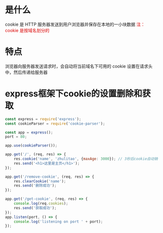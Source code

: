# 是什么

cookie 是 HTTP 服务器发送到用户浏览器并保存在本地的一小块数据
<font color = dark red>注：cookie 是按域名划分的</font>
# 特点

浏览器向服务器发送请求时，会自动将当前域名下可用的 cookie 设置在请求头中，然后传递给服务器

# express框架下cookie的设置删除和获取

```js
const express = require('express');
const cookieParser = require('cookie-parser');

const app = express();
port = 80;

app.use(cookieParser());

app.get('/', (req, res) => {
    res.cookie('name', 'zhulitao', {maxAge: 3000}); // 3秒后cookie自动销毁
    res.send('<h1>这里是主页</h1>');
});

app.get('/remove-cookie', (req, res) => {
    res.clearCookie('name');
    res.send('删除成功');
});

app.get('/get-cookie', (req, res) => {
    console.log(req.cookies);
    res.send('获取成功');
});
app.listen(port, () => {
    console.log('listening on port ' + port);
});
```